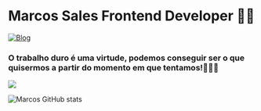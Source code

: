 # Marcos Sales Frontend Developer ✌🏿

[![Blog](https://img.shields.io/badge/LinkedIn-0077B5?style=for-the-badge&logo=linkedin&logoColor=white)](https://www.linkedin.com/in/devmarcossales/)

### O trabalho duro é uma virtude, podemos conseguir ser o que quisermos a partir do momento em que tentamos!👨🏾‍💻  

<p> 
  <a href="https://skillicons.dev">
    <img src="https://skillicons.dev/icons?i=js,react,typescript,nextjs,angular,docker" />
  </a>
</p>


![Marcos GitHub stats](https://github-readme-stats.vercel.app/api/top-langs/?username={marckosalks}&theme=blue-green)
